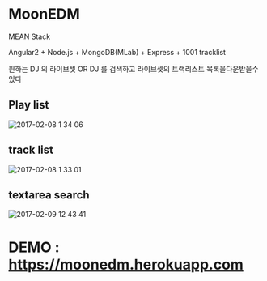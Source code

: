 
MoonEDM
=======
MEAN Stack 

Angular2 + Node.js + MongoDB(MLab) + Express + 1001 tracklist


원하는 DJ 의 라이브셋 OR DJ 를  검색하고 라이브셋의 트랙리스트 목록을다운받을수있다 

## Play list

![2017-02-08 1 34 06](https://cloud.githubusercontent.com/assets/17931892/22700763/fe1666b0-ed9e-11e6-8992-afaf9148d7c2.png)

## track list

![2017-02-08 1 33 01](https://cloud.githubusercontent.com/assets/17931892/22700772/08024518-ed9f-11e6-96d5-74988de499d4.png)

## textarea search

![2017-02-09 12 43 41](https://cloud.githubusercontent.com/assets/17931892/22768423/72596b86-eec5-11e6-85cd-1f1052869fa1.png)

DEMO : https://moonedm.herokuapp.com
=======
